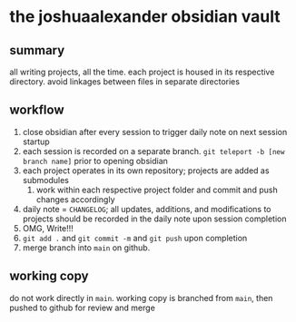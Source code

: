# the joshuaalexander obsidian vault

## summary

all writing projects, all the time. each project is housed in its respective directory. avoid linkages between files in separate directories

## workflow

1. close obsidian after every session to trigger daily note on next session startup
2. each session is recorded on a separate branch. `git teleport -b [new branch name]` prior to opening obsidian
3. each project operates in its own repository; projects are added as submodules
	1. work within each respective project folder and commit and push changes accordingly
4. daily note = `CHANGELOG`; all updates, additions, and modifications to projects should be recorded in the daily note upon session completion
5. OMG, Write!!!
6. `git add .` and `git commit -m` and `git push` upon completion
7. merge branch into `main` on github.

## working copy
do not work directly in `main`. working copy is branched from `main`, then pushed to github for review and merge


